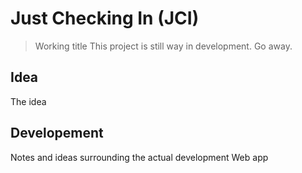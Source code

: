 # Just Checking In (JCI)
> Working title
> This project is still way in development. Go away.

## Idea
The idea

## Developement
Notes and ideas surrounding the actual development
Web app 